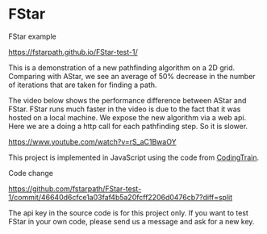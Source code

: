 # FStar

FStar example

https://fstarpath.github.io/FStar-test-1/

This is a demonstration of a new pathfinding algorithm on a 2D grid. Comparing with AStar, we see an average of 50% decrease in the number of iterations that are taken for finding a path.

The video below shows the performance difference between AStar and FStar. FStar runs much faster in the video is due to the fact that it was hosted on a local machine. We expose the new algorithm via a web api. Here we are a doing a http call for each pathfinding step. So it is slower.

https://www.youtube.com/watch?v=rS_aC1BwaOY

This project is implemented in JavaScript using the code from <a href="https://github.com/CodingTrain/AStar"> CodingTrain</a>.
  
Code change

https://github.com/fstarpath/FStar-test-1/commit/46640d6cfce1a03faf4b5a20fcff2206d0476cb7?diff=split


The api key in the source code is for this project only. If you want to test FStar in your own code, please send us a message and ask for a new key.


